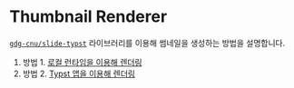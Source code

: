# Thumbnail Renderer

[`gdg-cnu/slide-typst`](https://github.com/gdg-cnu/slide-typst) 라이브러리를 이용해 썸네일을 생성하는 방법을 설명합니다.

1. 방법 1. [로컬 런타임을 이용해 렌더링](./using-local-runtime-with-jupyter/note.ipynb)
2. 방법 2. [Typst 앱을 이용해 렌더링](./using-typst-app/)
